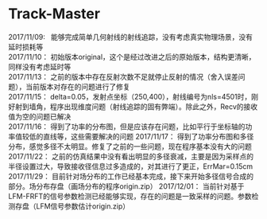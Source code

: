 # Track-Master
2017/11/09:   能够完成简单几何射线的射线追踪，没有考虑真实物理场景，没有延时损耗等  
2017/11/10：  初始版本original，这个是经过改进之后的原始版本，结构更清晰，同样没有考虑延时等  
2017/11/13：  之前的版本中存在反射次数不足就停止反射的情况（舍入误差问题），当前版本对存在的问题进行了修复  
2017/11/15：  delta=0.05，发射点坐标（250,400），射线编号为nls=4501时，刚好射到墙角，程序出现维度问题（射线追踪的固有弊端）。除此之外，Recv的接收值为空的问题已解决  
2017/11/16：  得到了功率的分布图，但是应该存在问题，比如平行于坐标轴的功率值较低的直线等，这些需要解决的问题
2017/11/17：  得到了功率分布图和多径分布，感觉多径不太明显。修复了之前的一些问题，现在程序基本没有大的问题
2017/11/22：  之前的仿真结果中没有看出明显的多径衰减，主要是因为采样点的半径设置过大，导致接收径信息过多造成的，对其进行了更正，ErrMar=0.15cm
2017/11/29：  目前针对场分布的工作已经基本完成，接下来开始多径信号合成的部分。场分布存盘（画场分布的程序origin.zip）
2017/12/01：  当前针对基于LFM-FRFT的信号参数检测已经能够实现，存在的问题是一致采样的问题。参数检测存盘（LFM信号参数估计origin.zip）